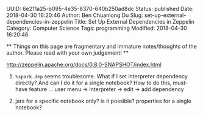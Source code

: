 UUID: 6e211a25-b095-4e35-8370-640b250ad8dc
Status: published
Date: 2018-04-30 16:20:46
Author: Ben Chuanlong Du
Slug: set-up-external-dependencies-in-zeppelin
Title: Set Up External Dependencies in Zeppelin
Category: Computer Science
Tags: programming
Modified: 2018-04-30 16:20:46

**
Things on this page are
fragmentary and immature notes/thoughts of the author.
Please read with your own judgement!
**

http://zeppelin.apache.org/docs/0.8.0-SNAPSHOT/index.html

1. `%spark.dep` seems troublesome.
    What if I set interpreter dependency directly?
    And can I do it for a single notebook?
    How to do this, must-have feature ...
    user menu -> interpreter -> edit -> add dependency

2. jars for a specific notebook only? is it possible? properties for a single notebook?
